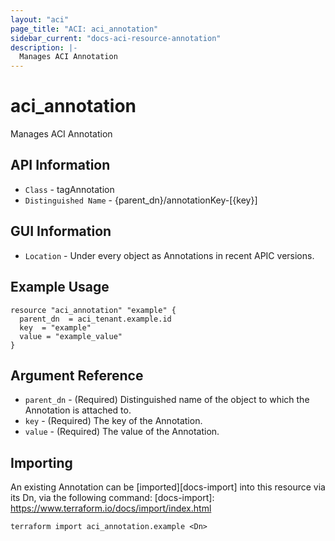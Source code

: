 ```yaml
---
layout: "aci"
page_title: "ACI: aci_annotation"
sidebar_current: "docs-aci-resource-annotation"
description: |-
  Manages ACI Annotation
---
```


# aci_annotation #

Manages ACI Annotation

## API Information ##

* `Class` - tagAnnotation
* `Distinguished Name` - {parent_dn}/annotationKey-[{key}]

## GUI Information ##

* `Location` - Under every object as Annotations in recent APIC versions.


## Example Usage ##

```hcl
resource "aci_annotation" "example" {
  parent_dn  = aci_tenant.example.id
  key  = "example"
  value = "example_value"
}
```

## Argument Reference ##

* `parent_dn` - (Required) Distinguished name of the object to which the Annotation is attached to.
* `key` - (Required) The key of the Annotation.
* `value` - (Required) The value of the Annotation.


## Importing ##

An existing Annotation can be [imported][docs-import] into this resource via its Dn, via the following command:
[docs-import]: https://www.terraform.io/docs/import/index.html


```
terraform import aci_annotation.example <Dn>
```